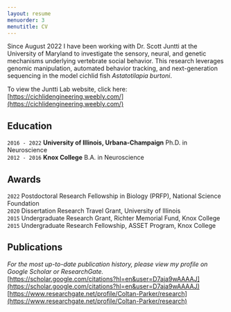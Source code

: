 ```yaml
---
layout: resume
menuorder: 3
menutitle: CV
---
```


Since August 2022 I have been working with Dr. Scott Juntti at the University of Maryland to investigate the sensory, neural, and genetic mechanisms underlying vertebrate social behavior. This research leverages genomic manipulation, automated behavior tracking, and next-generation sequencing in the model cichlid fish *Astatotilapia burtoni*.  

To view the Juntti Lab website, click here: [https://cichlidengineering.weebly.com/](https://cichlidengineering.weebly.com/)  

## Education
`2016 - 2022`
__University of Illinois, Urbana-Champaign__
Ph.D. in Neuroscience  
`2012 - 2016`
__Knox College__
B.A. in Neuroscience 

## Awards
`2022`
Postdoctoral Research Fellowship in Biology (PRFP), National Science Foundation  
`2020`
Dissertation Research Travel Grant, University of Illinois  
`2015`
Undergraduate Research Grant, Richter Memorial Fund, Knox College  
`2015`
Undergraduate Research Fellowship, ASSET Program, Knox College  

## Publications
*For the most up-to-date publication history, please view my profile on Google Scholar or ResearchGate.*  
[https://scholar.google.com/citations?hl=en&user=D7aja9wAAAAJ](https://scholar.google.com/citations?hl=en&user=D7aja9wAAAAJ)  
[https://www.researchgate.net/profile/Coltan-Parker/research](https://www.researchgate.net/profile/Coltan-Parker/research)  

